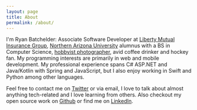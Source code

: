 ```yaml
---
layout: page
title: About
permalink: /about/
---
```


I'm Ryan Batchelder: Associate Software Developer at [Liberty Mutual Insurance Group](https://www.libertymutual.com), [Northern Arizona University](http://nau.edu/cefns) alumnus with a BS in Computer Science, [hobbyist photographer](https://500px.com/c1phr), avid coffee drinker and hockey fan. My programming interests are primarily in web and mobile development. My professional experience spans C# ASP.NET and Java/Kotlin with Spring and JavaScript, but I also enjoy working in Swift and Python among other languages.

Feel free to contact me on [Twitter](https://twitter.com/c1phr) or via email, I love to talk about almost anything tech-related and I love learning from others. Also checkout my open source work on [Github](https://github.com/c1phr) or find me on [LinkedIn](https://www.linkedin.com/in/rdbatch02/).